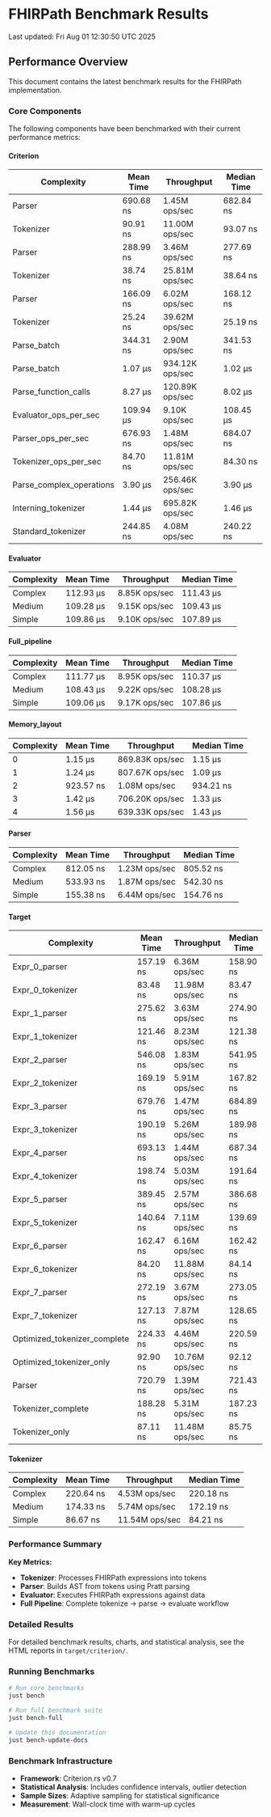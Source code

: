 # FHIRPath Benchmark Results

Last updated: Fri Aug 01 12:30:50 UTC 2025

## Performance Overview

This document contains the latest benchmark results for the FHIRPath implementation.

### Core Components

The following components have been benchmarked with their current performance metrics:

#### Criterion

| Complexity | Mean Time | Throughput | Median Time |
|------------|-----------|------------|-------------|
| Parser | 690.68 ns | 1.45M ops/sec | 682.84 ns |
| Tokenizer | 90.91 ns | 11.00M ops/sec | 93.07 ns |
| Parser | 288.99 ns | 3.46M ops/sec | 277.69 ns |
| Tokenizer | 38.74 ns | 25.81M ops/sec | 38.64 ns |
| Parser | 166.09 ns | 6.02M ops/sec | 168.12 ns |
| Tokenizer | 25.24 ns | 39.62M ops/sec | 25.19 ns |
| Parse_batch | 344.31 ns | 2.90M ops/sec | 341.53 ns |
| Parse_batch | 1.07 μs | 934.12K ops/sec | 1.02 μs |
| Parse_function_calls | 8.27 μs | 120.89K ops/sec | 8.02 μs |
| Evaluator_ops_per_sec | 109.94 μs | 9.10K ops/sec | 108.45 μs |
| Parser_ops_per_sec | 676.93 ns | 1.48M ops/sec | 684.07 ns |
| Tokenizer_ops_per_sec | 84.70 ns | 11.81M ops/sec | 84.30 ns |
| Parse_complex_operations | 3.90 μs | 256.46K ops/sec | 3.90 μs |
| Interning_tokenizer | 1.44 μs | 695.82K ops/sec | 1.46 μs |
| Standard_tokenizer | 244.85 ns | 4.08M ops/sec | 240.22 ns |

#### Evaluator

| Complexity | Mean Time | Throughput | Median Time |
|------------|-----------|------------|-------------|
| Complex | 112.93 μs | 8.85K ops/sec | 111.43 μs |
| Medium | 109.28 μs | 9.15K ops/sec | 109.43 μs |
| Simple | 109.86 μs | 9.10K ops/sec | 107.89 μs |

#### Full_pipeline

| Complexity | Mean Time | Throughput | Median Time |
|------------|-----------|------------|-------------|
| Complex | 111.77 μs | 8.95K ops/sec | 110.37 μs |
| Medium | 108.43 μs | 9.22K ops/sec | 108.28 μs |
| Simple | 109.06 μs | 9.17K ops/sec | 107.86 μs |

#### Memory_layout

| Complexity | Mean Time | Throughput | Median Time |
|------------|-----------|------------|-------------|
| 0 | 1.15 μs | 869.83K ops/sec | 1.15 μs |
| 1 | 1.24 μs | 807.67K ops/sec | 1.09 μs |
| 2 | 923.57 ns | 1.08M ops/sec | 934.21 ns |
| 3 | 1.42 μs | 706.20K ops/sec | 1.33 μs |
| 4 | 1.56 μs | 639.33K ops/sec | 1.43 μs |

#### Parser

| Complexity | Mean Time | Throughput | Median Time |
|------------|-----------|------------|-------------|
| Complex | 812.05 ns | 1.23M ops/sec | 805.52 ns |
| Medium | 533.93 ns | 1.87M ops/sec | 542.30 ns |
| Simple | 155.38 ns | 6.44M ops/sec | 154.76 ns |

#### Target

| Complexity | Mean Time | Throughput | Median Time |
|------------|-----------|------------|-------------|
| Expr_0_parser | 157.19 ns | 6.36M ops/sec | 158.90 ns |
| Expr_0_tokenizer | 83.48 ns | 11.98M ops/sec | 83.47 ns |
| Expr_1_parser | 275.62 ns | 3.63M ops/sec | 274.90 ns |
| Expr_1_tokenizer | 121.46 ns | 8.23M ops/sec | 121.38 ns |
| Expr_2_parser | 546.08 ns | 1.83M ops/sec | 541.95 ns |
| Expr_2_tokenizer | 169.19 ns | 5.91M ops/sec | 167.82 ns |
| Expr_3_parser | 679.76 ns | 1.47M ops/sec | 684.89 ns |
| Expr_3_tokenizer | 190.19 ns | 5.26M ops/sec | 189.98 ns |
| Expr_4_parser | 693.13 ns | 1.44M ops/sec | 687.34 ns |
| Expr_4_tokenizer | 198.74 ns | 5.03M ops/sec | 191.64 ns |
| Expr_5_parser | 389.45 ns | 2.57M ops/sec | 386.68 ns |
| Expr_5_tokenizer | 140.64 ns | 7.11M ops/sec | 139.69 ns |
| Expr_6_parser | 162.47 ns | 6.16M ops/sec | 162.42 ns |
| Expr_6_tokenizer | 84.20 ns | 11.88M ops/sec | 84.14 ns |
| Expr_7_parser | 272.19 ns | 3.67M ops/sec | 273.05 ns |
| Expr_7_tokenizer | 127.13 ns | 7.87M ops/sec | 128.65 ns |
| Optimized_tokenizer_complete | 224.33 ns | 4.46M ops/sec | 220.59 ns |
| Optimized_tokenizer_only | 92.90 ns | 10.76M ops/sec | 92.12 ns |
| Parser | 720.79 ns | 1.39M ops/sec | 721.43 ns |
| Tokenizer_complete | 188.28 ns | 5.31M ops/sec | 187.23 ns |
| Tokenizer_only | 87.11 ns | 11.48M ops/sec | 85.75 ns |

#### Tokenizer

| Complexity | Mean Time | Throughput | Median Time |
|------------|-----------|------------|-------------|
| Complex | 220.64 ns | 4.53M ops/sec | 220.18 ns |
| Medium | 174.33 ns | 5.74M ops/sec | 172.19 ns |
| Simple | 86.67 ns | 11.54M ops/sec | 84.21 ns |

### Performance Summary

**Key Metrics:**
- **Tokenizer**: Processes FHIRPath expressions into tokens
- **Parser**: Builds AST from tokens using Pratt parsing
- **Evaluator**: Executes FHIRPath expressions against data
- **Full Pipeline**: Complete tokenize → parse → evaluate workflow

### Detailed Results

For detailed benchmark results, charts, and statistical analysis, see the HTML reports in `target/criterion/`.

### Running Benchmarks

```bash
# Run core benchmarks
just bench

# Run full benchmark suite
just bench-full

# Update this documentation
just bench-update-docs
```

### Benchmark Infrastructure

- **Framework**: Criterion.rs v0.7
- **Statistical Analysis**: Includes confidence intervals, outlier detection
- **Sample Sizes**: Adaptive sampling for statistical significance
- **Measurement**: Wall-clock time with warm-up cycles

